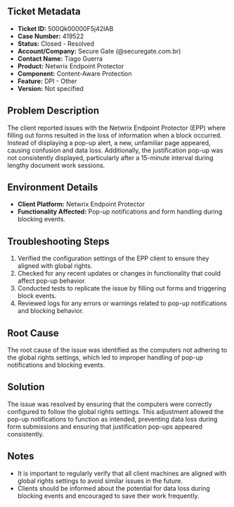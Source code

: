 ## Ticket Metadata
- **Ticket ID:** 500Qk00000F5j42IAB
- **Case Number:** 419522
- **Status:** Closed - Resolved
- **Account/Company:** Secure Gate (@securegate.com.br)
- **Contact Name:** Tiago Guerra
- **Product:** Netwrix Endpoint Protector
- **Component:** Content-Aware Protection
- **Feature:** DPI - Other
- **Version:** Not specified

## Problem Description
The client reported issues with the Netwrix Endpoint Protector (EPP) where filling out forms resulted in the loss of information when a block occurred. Instead of displaying a pop-up alert, a new, unfamiliar page appeared, causing confusion and data loss. Additionally, the justification pop-up was not consistently displayed, particularly after a 15-minute interval during lengthy document work sessions.

## Environment Details
- **Client Platform:** Netwrix Endpoint Protector
- **Functionality Affected:** Pop-up notifications and form handling during blocking events.

## Troubleshooting Steps
1. Verified the configuration settings of the EPP client to ensure they aligned with global rights.
2. Checked for any recent updates or changes in functionality that could affect pop-up behavior.
3. Conducted tests to replicate the issue by filling out forms and triggering block events.
4. Reviewed logs for any errors or warnings related to pop-up notifications and blocking behavior.

## Root Cause
The root cause of the issue was identified as the computers not adhering to the global rights settings, which led to improper handling of pop-up notifications and blocking events.

## Solution
The issue was resolved by ensuring that the computers were correctly configured to follow the global rights settings. This adjustment allowed the pop-up notifications to function as intended, preventing data loss during form submissions and ensuring that justification pop-ups appeared consistently.

## Notes
- It is important to regularly verify that all client machines are aligned with global rights settings to avoid similar issues in the future.
- Clients should be informed about the potential for data loss during blocking events and encouraged to save their work frequently.